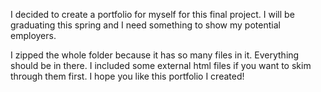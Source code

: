 I decided to create a portfolio for myself for this final project. I will be graduating this spring and I need something to show my potential employers.

I zipped the whole folder because it has so many files in it. Everything should be in there. I included some external html files if you want to skim through them first. I hope you like this portfolio I created!
